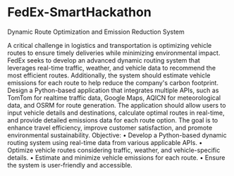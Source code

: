 # FedEx-SmartHackathon
Dynamic Route Optimization and Emission Reduction System

A critical challenge in logistics and transportation is optimizing vehicle routes to ensure timely
deliveries while minimizing environmental impact. FedEx seeks to develop an advanced
dynamic routing system that leverages real-time traffic, weather, and vehicle data to
recommend the most efficient routes. Additionally, the system should estimate vehicle
emissions for each route to help reduce the company's carbon footprint.
Design a Python-based application that integrates multiple APIs, such as TomTom for realtime traffic data, Google Maps, AQICN for meteorological data, and OSRM for route
generation. The application should allow users to input vehicle details and destinations,
calculate optimal routes in real-time, and provide detailed emissions data for each route option.
The goal is to enhance travel efficiency, improve customer satisfaction, and promote
environmental sustainability.
Objective:
• Develop a Python-based dynamic routing system using real-time data from various
applicable APIs.
• Optimize vehicle routes considering traffic, weather, and vehicle-specific details.
• Estimate and minimize vehicle emissions for each route.
• Ensure the system is user-friendly and accessible.
